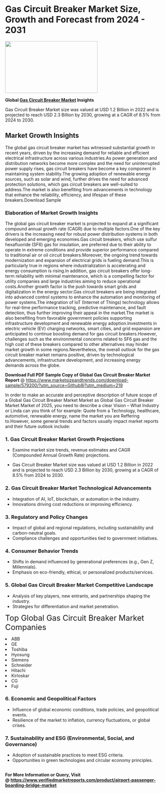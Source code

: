 <H1>Gas Circuit Breaker Market Size, Growth and Forecast from 2024 - 2031</H1><img class="aligncenter size-medium wp-image-584254" src="https://thirdeyenews.in/wp-content/uploads/2024/09/Global-Market-Research-300x168.jpeg" alt="" width="300" height="168" /><p><strong>Global&nbsp;<a href="https://www.marketsizeandtrends.com/download-sample/579200/?utm_source=Github8j?utm_medium=219">Gas Circuit Breaker Market</a> Insights</strong></p><p>Gas Circuit Breaker Market size was valued at USD 1.2 Billion in 2022 and is projected to reach USD 2.3 Billion by 2030, growing at a CAGR of 8.5% from 2024 to 2030.</p><p><h2>Market Growth Insights</h2> The global gas circuit breaker market has witnessed substantial growth in recent years, driven by the increasing demand for reliable and efficient electrical infrastructure across various industries.As power generation and distribution networks become more complex and the need for uninterrupted power supply rises, gas circuit breakers have become a key component in maintaining system stability.The growing adoption of renewable energy sources, such as solar and wind, further drives the need for advanced protection solutions, which gas circuit breakers are well-suited to address.The market is also benefiting from advancements in technology that enhance the reliability, efficiency, and lifespan of these breakers.Download Sample <h3>Elaboration of Market Growth Insights</h3> The global gas circuit breaker market is projected to expand at a significant compound annual growth rate (CAGR) due to multiple factors.One of the key drivers is the increasing need for robust power distribution systems in both developed and emerging economies.Gas circuit breakers, which use sulfur hexafluoride (SF6) gas for insulation, are preferred due to their ability to operate in extreme conditions and provide superior performance compared to traditional air or oil circuit breakers.Moreover, the ongoing trend towards modernization and expansion of electrical grids is fueling demand.This is particularly true in regions where industrialization is accelerating and energy consumption is rising.In addition, gas circuit breakers offer long-term reliability with minimal maintenance, which is a compelling factor for utility companies and large industries aiming to reduce operational costs.Another growth factor is the push towards smart grids and digitalization in the energy sector.Gas circuit breakers are being integrated into advanced control systems to enhance the automation and monitoring of power systems.The integration of IoT (Internet of Things) technology allows for real-time performance tracking, predictive maintenance, and fault detection, thus further improving their appeal in the market.The market is also benefiting from favorable government policies supporting infrastructure development and renewable energy adoption.Investments in electric vehicle (EV) charging networks, smart cities, and grid expansion are anticipated to continue boosting demand for gas circuit breakers.However, challenges such as the environmental concerns related to SF6 gas and the high cost of these breakers compared to other alternatives may hinder market growth in some regions.Nevertheless, the overall outlook for the gas circuit breaker market remains positive, driven by technological advancements, infrastructure development, and increasing energy demands across the globe.</p><p><span class=""><strong>Download Full PDF Sample Copy of Global Gas Circuit Breaker Market Report</strong> @ <a href="https://www.marketsizeandtrends.com/download-sample/579200/?utm_source=Github8j?utm_medium=219" target="_blank">https://www.marketsizeandtrends.com/download-sample/579200/?utm_source=Github8j?utm_medium=219</a></span></p><p>In order to make an accurate and perceptive description of future scope of a Global&nbsp;Gas Circuit Breaker Market Market as Global&nbsp;Gas Circuit Breaker Market Market of 2025, you need to describe a clear Vision &ndash; What Industry or Linda can you think of for example: Quote from a Technology, healthcare, automotive, renewable energy, name the market you are Reffering to.However, some general trends and factors usually impact market reports and their future outlook include:</p><h3>1.&nbsp;<strong>Gas Circuit Breaker Market Growth Projections</strong></h3><ul><li>Examine market size trends, revenue estimates and CAGR (Compounded Annual Growth Rate) projections.</li><li><p>Gas Circuit Breaker Market size was valued at USD 1.2 Billion in 2022 and is projected to reach USD 2.3 Billion by 2030, growing at a CAGR of 8.5% from 2024 to 2030.</p></li></ul><h3>2.&nbsp;<strong>Gas Circuit Breaker Market Technological Advancements</strong></h3><ul><li>Integration of AI, IoT, blockchain, or automation in the industry.</li><li>Innovations driving cost reductions or improving efficiency.</li></ul><h3>3.&nbsp;<strong>Regulatory and Policy Changes</strong></h3><ul><li>Impact of global and regional regulations, including sustainability and carbon-neutral goals.</li><li>Compliance challenges and opportunities tied to government initiatives.</li></ul><h3>4.&nbsp;<strong>Consumer Behavior Trends</strong></h3><ul><li>Shifts in demand influenced by generational preferences (e.g., Gen Z, Millennials).</li><li>Emphasis on eco-friendly, ethical, or personalized products/services.</li></ul><h3>5.&nbsp;<strong>Global Gas Circuit Breaker Market Competitive Landscape</strong></h3><ul><li>Analysis of key players, new entrants, and partnerships shaping the industry.</li><li>Strategies for differentiation and market penetration.</li></ul><p data-pm-slice="1 1 []"><span style="color: inherit; font-family: inherit; font-size: 25px;">Top Global Gas Circuit Breaker Market Companies</span></p><div class="" data-test-id=""><p><li>ABB</li><li> GE</li><li> Toshiba</li><li> Hyosung</li><li> Siemens</li><li> Schneider</li><li> Hitachi</li><li> Kirloskar</li><li> CG</li><li> Fuji</li></p></div><h3>6.&nbsp;<strong>Economic and Geopolitical Factors</strong></h3><ul><li>Influence of global economic conditions, trade policies, and geopolitical events.</li><li>Resilience of the market to inflation, currency fluctuations, or global crises.</li></ul><h3>7.&nbsp;<strong>Sustainability and ESG (Environmental, Social, and Governance)</strong></h3><ul><li>Adoption of sustainable practices to meet ESG criteria.</li><li>Opportunities in green technologies and circular economy principles.</li></ul><h2><strong style="font-size: 14px;">For More Information or Query, Visit @&nbsp;</strong><a style="background-color: #ffffff; font-size: 14px;" href="https://www.marketsizeandtrends.com/report/gas-circuit-breaker-market/" target="_blank">https://www.verifiedmarketreports.com/product/airport-passenger-boarding-bridge-market</a></h2>